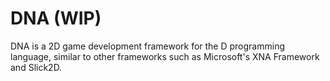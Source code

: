 # DNA (WIP)

DNA is a 2D game development framework for the D programming language, similar to other frameworks such as Microsoft's XNA Framework and Slick2D.

